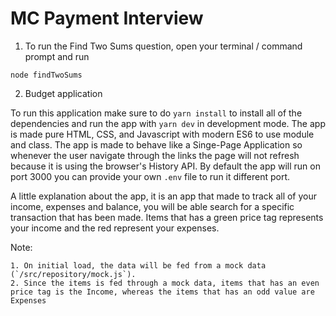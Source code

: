 # MC Payment Interview

1. To run the Find Two Sums question, open your terminal / command prompt and run 
```
node findTwoSums
```
2. Budget application

To run this application make sure to do `yarn install` to install all of the dependencies and run the app with `yarn dev` in development mode.
The app is made pure HTML, CSS, and Javascript with modern ES6 to use module and class. The app is made to behave like a Singe-Page Application so whenever the user navigate through the links the page will not refresh because it is using the browser's History API. By default the app will run on port 3000 you can provide your own `.env` file to run it different port.

A little explanation about the app, it is an app that made to track all of your income, expenses and balance, you will be able search for a specific transaction that has been made. Items that has a green price tag represents your income and the red represent your expenses.

Note:
```
1. On initial load, the data will be fed from a mock data (`/src/repository/mock.js`).
2. Since the items is fed through a mock data, items that has an even price tag is the Income, whereas the items that has an odd value are Expenses
```
